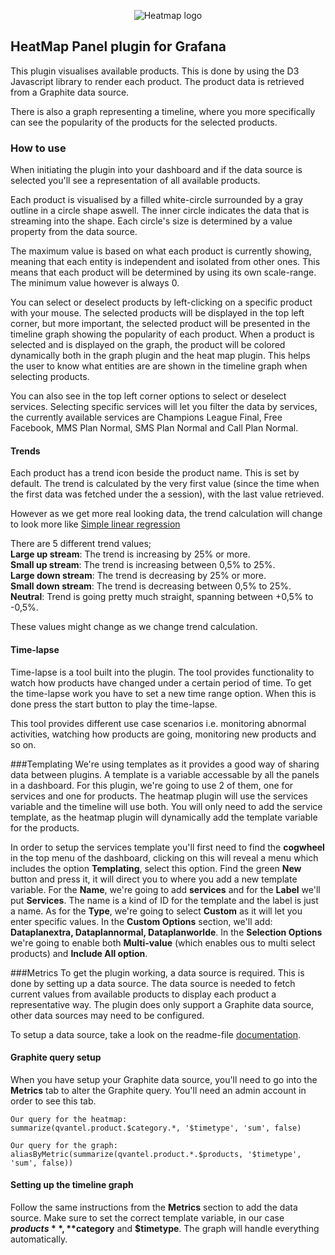 <p align="center">
  <img src="images/logo_HeatMap.svg" alt="Heatmap logo"/>
</p>

## HeatMap Panel plugin for Grafana
This plugin visualises available products. This is done by using the D3 Javascript library to render each product. The product data is retrieved from a Graphite data source.

There is also a graph representing a timeline, where you more specifically can see the popularity of the products for the selected products.

### How to use
When initiating the plugin into your dashboard and if the data source is selected you'll see a representation of all available products.

Each product is visualised by a filled white-circle surrounded by a gray outline in a circle shape aswell.
The inner circle indicates the data that is streaming into the shape. Each circle's size is determined by a value property from the data source.

The maximum value is based on what each product is currently showing, meaning that each entity is independent and isolated from other ones. This means that each product will be determined by using its own scale-range. The minimum value however is always 0.

You can select or deselect products by left-clicking on a specific product with your mouse. The selected products will be displayed in the top left corner, but more important, the selected product will be presented in the timeline graph showing the popularity of each product. When a product is selected and is displayed on the graph, the product will be colored dynamically both in the graph plugin and the heat map plugin. This helps the user to know what entities are are shown in the timeline graph when selecting products.

You can also see in the top left corner options to select or deselect services. Selecting specific services will let you filter the data by services, the currently available services are Champions League Final, Free Facebook, MMS Plan Normal, SMS Plan Normal and Call Plan Normal.

#### Trends
Each product has a trend icon beside the product name. This is set by default. The trend is calculated by the very first value (since the time when the first data was fetched under the a session), with the last value retrieved.

However as we get more real looking data, the trend calculation will change to look more like [Simple linear regression](https://en.wikipedia.org/wiki/Simple_linear_regression)

 There are 5 different trend values;<br>
 **Large up stream**: The trend is increasing by 25% or more.<br>
 **Small up stream**: The trend is increasing between 0,5% to 25%.<br>
 **Large down stream**: The trend is decreasing by 25% or more.<br>
 **Small down stream**: The trend is decreasing between 0,5% to 25%.<br>
 **Neutral**: Trend is going pretty much straight, spanning between +0,5% to -0,5%.

 These values might change as we change trend calculation.

#### Time-lapse
Time-lapse is a tool built into the plugin. The tool provides functionality to watch how products have changed under a certain period of time.
To get the time-lapse work you have to set a new time range option. When this is done press the start button to play the time-lapse.

This tool provides different use case scenarios i.e. monitoring abnormal activities, watching how products are going, monitoring new products and so on.

###Templating
We're using templates as it provides a good way of sharing data between plugins. A template is a variable accessable by all the panels in a dashboard. For this plugin, we're going to use 2 of them, one for services and one for products. The heatmap plugin will use the services variable and the timeline will use both. You will only need to add the service template, as the heatmap plugin will dynamically add the template variable for the products.

In order to setup the services template you'll first need to find the **cogwheel** in the top menu of the dashboard, clicking on this will reveal a menu which includes the option **Templating**, select this option. Find the green **New** button and press it, it will direct you to where you add a new template variable. For the **Name**, we're going to add **services** and for the **Label** we'll put **Services**. The name is a kind of ID for the template and the label is just a name. As for the **Type**, we're going to select **Custom** as it will let you enter specific values. In the **Custom Options** section, we'll add: **Dataplanextra, Dataplannormal, Dataplanworlde**. In the **Selection Options** we're going to enable both **Multi-value** (which enables ous to multi select products) and **Include All option**.

###Metrics
To get the plugin working, a data source is required. This is done by setting up a data source. The data source is needed to fetch current values from available products to display each product a representative way.
The plugin does only support a Graphite data source, other data sources may need to be configured.

To setup a data source, take a look on the readme-file [documentation](https://github.com/flygare/QvantelFrontend#data-source-setup).

#### Graphite query setup
When you have setup your Graphite data source, you'll need to go into the **Metrics** tab to alter the Graphite query. You'll need an admin account in order to see this tab.<br>

```
Our query for the heatmap:
summarize(qvantel.product.$category.*, '$timetype', 'sum', false)

Our query for the graph:
aliasByMetric(summarize(qvantel.product.*.$products, '$timetype', 'sum', false))
```

#### Setting up the timeline graph
Follow the same instructions from the **Metrics** section to add the data source. Make sure to set the correct template variable, in our case **$products**,**$category** and **$timetype**. The graph will handle everything automatically.
